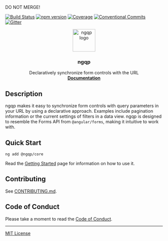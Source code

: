 DO NOT MERGE!

[![Build Status](https://travis-ci.org/TNG/ngqp.svg?branch=master)](https://travis-ci.org/TNG/ngqp)
[![npm version](https://badge.fury.io/js/%40ngqp%2Fcore.svg)](https://www.npmjs.com/@ngqp/core)
[![Coverage](https://codecov.io/gh/TNG/ngqp/branch/master/graph/badge.svg)](https://codecov.io/gh/TNG/ngqp/)
[![Conventional Commits](https://img.shields.io/badge/Conventional%20Commits-1.0.0-green.svg)](https://conventionalcommits.org)
[![Gitter](https://img.shields.io/gitter/room/TNG/ngqp.svg?style=flat-square)](https://gitter.im/ngqp)

<p align="center">
    <a href="https://ngqp.io">
        <img width="auto" height="72" src="https://raw.githubusercontent.com/TNG/ngqp/master/logo.svg?sanitize=true" alt="ngqp logo">
    </a>
</p>

<h3 align="center">ngqp</h3>

<p align="center">
    Declaratively synchronize form controls with the URL
    <br>
    <a href="https://ngqp.io/#/docs"><strong>Documentation</strong></a>
</p>

## Description

ngqp makes it easy to synchronize form controls with query parameters in your URL by using a declarative approach. Examples
include pagination information or the current settings of filters in a data view. ngqp is designed to resemble the Forms API
from `@angular/forms`, making it intuitive to work with.

## Quick Start

```
ng add @ngqp/core
```

Read the [Getting Started](https://www.ngqp.io/#/getting-started) page for information on how to use it.

## Contributing

See [CONTRIBUTING.md][contributing].

## Code of Conduct

Please take a moment to read the [Code of Conduct][coc].

---

[MIT License][license]

[license]: https://www.github.com/TNG/ngqp/blob/master/LICENSE
[contributing]: https://www.github.com/TNG/ngqp/blob/master/CONTRIBUTING.md
[coc]: https://www.github.com/TNG/ngqp/blob/master/CODE_OF_CONDUCT.md
